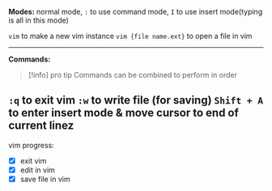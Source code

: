 **Modes:** normal mode, `:` to use command mode, `I` to use insert mode(typing is all in this mode)

`vim` to make a new vim instance
`vim {file name.ext}` to open a file in vim

* * *

**Commands:**
> [!info] pro tip
> Commands can be combined to perform in order


`:q` to exit vim
`:w` to write file (for saving)
`Shift + A` to enter insert mode & move cursor to end of current linez
---

vim progress:
- [x] exit vim
- [x] edit in vim
- [x] save file in vim
